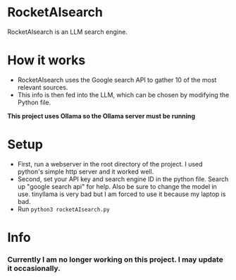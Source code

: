 # RocketAIsearch
RocketAIsearch is an LLM search engine.
# How it works
* RocketAIsearch uses the Google search API to gather 10 of the most relevant sources.
* This info is then fed into the LLM, which can be chosen by modifying the Python file.

__This project uses Ollama so the Ollama server must be running__
# Setup
* First, run a webserver in the root directory of the project. I used python's simple http server and it worked well.
* Second, set your API key and search engine ID in the python file. Search up "google search api" for help. Also be sure to change the model in use. tinyllama is very bad but I am forced to use it because my laptop is bad.
* Run `python3 rocketAIsearch.py`
# Info
### Currently I am no longer working on this project. I may update it occasionally.
